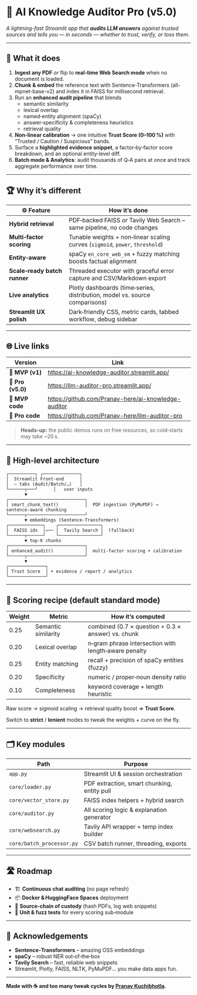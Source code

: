 # 🧠 AI Knowledge Auditor Pro (v5.0)

_A lightning-fast Streamlit app that **audits LLM answers** against trusted sources and tells you — in seconds — whether to trust, verify, or toss them._

---

## 🚀  What it does

1. **Ingest any PDF** *or* flip to **real-time Web Search mode** when no document is loaded.  
2. **Chunk & embed** the reference text with Sentence-Transformers (all-mpnet-base-v2) and index it in FAISS for millisecond retrieval.  
3. Run an **enhanced audit pipeline** that blends  
   - semantic similarity  
   - lexical overlap  
   - named‑entity alignment (spaCy)  
   - answer‑specificity & completeness heuristics  
   - retrieval quality  
4. **Non‑linear calibration** → one intuitive **Trust Score (0–100 %)** with “Trusted / Caution / Suspicious” bands.  
5. Surface a **highlighted evidence snippet**, a factor‑by‑factor score breakdown, and an optional entity‑level diff.  
6. **Batch mode & Analytics**: audit thousands of Q‑A pairs at once and track aggregate performance over time.

---

## 🏆  Why it’s different

| ⚙️ Feature | How it’s done |
|-----------|---------------|
| **Hybrid retrieval** | PDF‑backed FAISS *or* Tavily Web Search – same pipeline, no code changes |
| **Multi‑factor scoring** | Tunable weights + non‑linear scaling curves (`sigmoid`, `power`, `threshold`) |
| **Entity‑aware** | spaCy `en_core_web_sm` + fuzzy matching boosts factual alignment |
| **Scale‑ready batch runner** | Threaded executor with graceful error capture and CSV/Markdown export |
| **Live analytics** | Plotly dashboards (time‑series, distribution, model vs. source comparisons) |
| **Streamlit UX polish** | Dark‑friendly CSS, metric cards, tabbed workflow, debug sidebar |

---

## 🌐  Live links

| Version | Link |
|---|---|
| 🔹 **MVP (v1)** | <https://ai-knowledge-auditor.streamlit.app/> |
| 🔸 **Pro (v5.0)** | <https://llm-auditor-pro.streamlit.app/> |
| 🔹 **MVP code** | <https://github.com/Pranav-here/ai-knowledge-auditor> |
| 🔸 **Pro code** | <https://github.com/Pranav-here/llm-auditor-pro> |

> **Heads‑up:** the public demos runs on free resources, so cold‑starts may take ~20 s.

---

## 🧩  High‑level architecture
```text
┌──────────┐ ┌──────────────┐
│  Streamlit Front‑end      │
│  – tabs (Audit/Batch/…)   │
└──────┬───┘      │   user inputs
       ▼
┌─────────────────────────────┐
│ smart_chunk_text()          │  PDF ingestion (PyMuPDF) → sentence‑aware chunking
└──────┬──────────────────────┘
       ▼ embeddings (Sentence‑Transformers)
┌─────────────┐    ┌────────────────┐
│  FAISS idx  │←── │  Tavily Search │  (fallback)
└──────┬──────┘    └────────────────┘
       ▼ top‑K chunks
┌─────────────────────────────┐
│ enhanced_audit()            │  multi‑factor scoring + calibration
└──────┬──────────────────────┘
       ▼
┌──────────────┐
│ Trust Score  │ + evidence / report / analytics
└──────────────┘
```

---

## 🔬  Scoring recipe (default **standard** mode)

Weight | Metric | How it’s computed
---|---|---
0.25 | Semantic similarity | combined (0.7 × question + 0.3 × answer) vs. chunk
0.20 | Lexical overlap | n‑gram phrase intersection with length‑aware penalty
0.25 | Entity matching | recall + precision of spaCy entities (fuzzy)
0.20 | Specificity | numeric / proper‑noun density ratio
0.10 | Completeness | keyword coverage + length heuristic

Raw score → sigmoid scaling → retrieval quality boost ⇒ **Trust Score**.

Switch to **strict** / **lenient** modes to tweak the weights + curve on the fly.

---

## 🗂  Key modules

| Path | Purpose |
|---|---|
| `app.py` | Streamlit UI & session orchestration |
| `core/loader.py` | PDF extraction, smart chunking, entity pull |
| `core/vector_store.py` | FAISS index helpers + hybrid search |
| `core/auditor.py` | All scoring logic & explanation generator |
| `core/websearch.py` | Tavily API wrapper + temp index builder |
| `core/batch_processor.py` | CSV batch runner, threading, exports |

---

## 🛣️  Roadmap

- 🏗 **Continuous chat auditing** (no page refresh)  
- 📦 **Docker & HuggingFace Spaces** deployment  
- 🔐 **Source‑chain of custody** (hash PDFs, log web snippets)  
- 🧪 **Unit & fuzz tests** for every scoring sub‑module  

---

## 🙏  Acknowledgements
- **Sentence‑Transformers** – amazing OSS embeddings  
- **spaCy** – robust NER out‑of‑the‑box  
- **Tavily Search** – fast, reliable web snippets  
- Streamlit, Plotly, FAISS, NLTK, PyMuPDF… you make data apps fun.

---

**Made with ☕ and too many tweak cycles by [Pranav Kuchibhotla](https://pranavkuchibhotla.com).**
